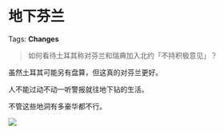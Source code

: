 # 地下芬兰

Tags: **Changes**

> 如何看待土耳其称对芬兰和瑞典加入北约「不持积极意见」？



虽然土耳其可能另有盘算，但这真的对芬兰更好。

人不能过动不动一听警报就往地下钻的生活。

不管这些地洞有多豪华都不行。

![](https://pica.zhimg.com/50/v2-7aa6a768ccb822b010410e492a336112_720w.jpg?source=1940ef5c)

